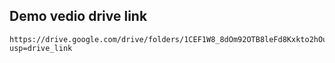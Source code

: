 ## Demo vedio drive link 
```
https://drive.google.com/drive/folders/1CEF1W8_8dOm92OTB8leFd8Kxkto2hOu4?usp=drive_link
```